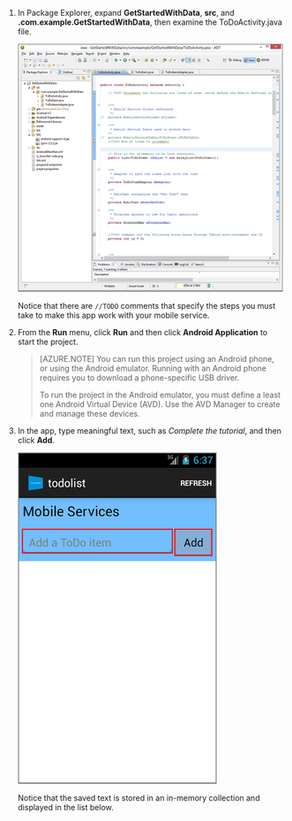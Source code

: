 1. In Package Explorer, expand **GetStartedWithData**, **src**, and **.com.example.GetStartedWithData**, then examine the ToDoActivity.java file.

   	![](./media/download-android-sample-code/mobile-eclipse-project.png)

   	Notice that there are `//TODO` comments that specify the steps you must take to make this app work with your mobile service.

2. From the **Run** menu, click **Run** and then click **Android Application** to start the project.

	> [AZURE.NOTE] You can run this project using an Android phone, or using the Android emulator. Running with an Android phone  requires you to download a phone-specific USB driver.
	>
	> To run the project in the Android emulator, you must define a least one Android Virtual Device (AVD). Use the AVD Manager to create and manage these devices.

3. In the app, type meaningful text, such as _Complete the tutorial_, and then click **Add**.

   	![](./media/download-android-sample-code/mobile-quickstart-startup-android.png)

   	Notice that the saved text is stored in an in-memory collection and displayed in the list below.